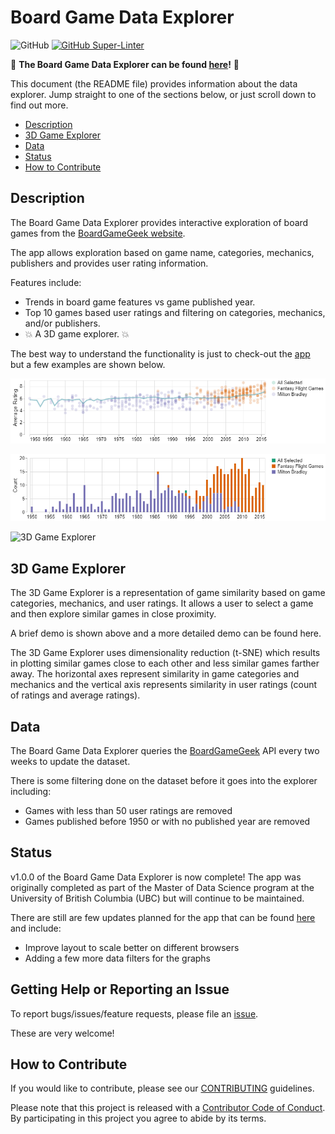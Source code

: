 # Board Game Data Explorer

![GitHub](https://img.shields.io/github/license/ubco-mds-2020-labs/dashboard-project-group14) [![GitHub Super-Linter](https://github.com/ubco-mds-2020-labs/dashboard-project-group14/actions/workflows/linter.yml/badge.svg)](https://github.com/marketplace/actions/super-linter)


:game_die: **The Board Game Data Explorer can be found [here](https://boardgame-dashboard-data551.herokuapp.com/)!** :game_die:

This document (the README file) provides information about the data explorer. Jump straight to one of the sections below, or just scroll down to find out more.

* [Description](#description)
* [3D Game Explorer](#3d-game-explorer)
* [Data](#data)
* [Status](#status)
* [How to Contribute](#how-to-contribute)

## Description

The Board Game Data Explorer provides interactive exploration of board games from the [BoardGameGeek website](https://boardgamegeek.com/). 

The app allows exploration based on game name, categories, mechanics, publishers and provides user rating information.

Features include:

- Trends in board game features vs game published year.
- Top 10 games based user ratings and filtering on categories, mechanics, and/or publishers.
- :boom: A 3D game explorer. :boom:

The best way to understand the functionality is just to check-out the [app](https://boardgame-dashboard-data551.herokuapp.com/) but a few examples are shown below.

![Average Game Ratings](./images/README_fig1.png)

![Published Game Counts](./images/README_fig2.png)

![3D Game Explorer](./images/test.gif)

## 3D Game Explorer

The 3D Game Explorer is a representation of game similarity based on game categories, mechanics, and user ratings. It allows a user to select a game and then explore similar games in close proximity.

A brief demo is shown above and a more detailed demo can be found here.

The 3D Game Explorer uses dimensionality reduction (t-SNE) which results in plotting similar games close to each other and less similar games farther away. The horizontal axes represent similarity in game categories and mechanics and the vertical axis represents similarity in user ratings (count of ratings and average ratings).

## Data

The Board Game Data Explorer queries the [BoardGameGeek](https://boardgamegeek.com/) API every two weeks to update the dataset. 

There is some filtering done on the dataset before it goes into the explorer including:

- Games with less than 50 user ratings are removed
- Games published before 1950 or with no published year are removed

## Status

v1.0.0 of the Board Game Data Explorer is now complete! The app was originally completed as part of the Master of Data Science program at the University of British Columbia (UBC) but will continue to be maintained.

There are still are few updates planned for the app that can be found [here](https://github.com/ubco-mds-2020-labs/dashboard-project-group14/issues/69) and include:

- Improve layout to scale better on different browsers
- Adding a few more data filters for the graphs

## Getting Help or Reporting an Issue

To report bugs/issues/feature requests, please file an
[issue](https://github.com/ubco-mds-2020-labs/dashboard-project-group14/issues).

These are very welcome!

## How to Contribute

If you would like to contribute, please see our
[CONTRIBUTING](https://github.com/ubco-mds-2020-labs/dashboard-project-group14/blob/main/CONTRIBUTING.md)
guidelines.

Please note that this project is released with a [Contributor Code of
Conduct](https://github.com/ubco-mds-2020-labs/dashboard-project-group14/blob/main/CODE_OF_CONDUCT.md).
By participating in this project you agree to abide by its terms.

